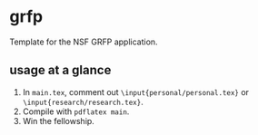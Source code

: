 # grfp

Template for the NSF GRFP application.

## usage at a glance

1. In `main.tex`, comment out `\input{personal/personal.tex}` or `\input{research/research.tex}`.
2. Compile with `pdflatex main`.
3. Win the fellowship.
